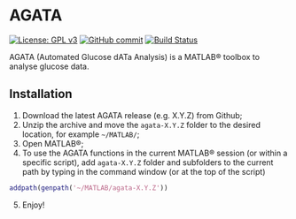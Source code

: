 # AGATA

[![License: GPL v3](https://img.shields.io/badge/License-GPLv3-blue.svg)](https://github.com/gcappon/agata/COPYING)
[![GitHub commit](https://img.shields.io/github/last-commit/gcappon/agata)](https://github.com/gcappon/agata/commits/master)
[![Build Status](https://travis-ci.com/gcappon/agata.svg?branch=master)](https://travis-ci.com/gcappon/agata)

AGATA (Automated Glucose dATa Analysis) is a MATLAB® toolbox to analyse glucose data.

## Installation

1. Download the latest AGATA release (e.g. X.Y.Z) from Github;
2. Unzip the archive and move the `agata-X.Y.Z` folder to the desired location, for example ``~/MATLAB/``;
3. Open MATLAB®;
4. To use the AGATA functions in the current MATLAB® session (or within a specific script), add `agata-X.Y.Z` folder and subfolders to the current path by typing in the command window (or at the top of the script)
```MATLAB
addpath(genpath('~/MATLAB/agata-X.Y.Z'))
```
5. Enjoy!

